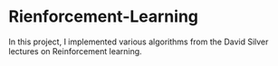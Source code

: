 # Rienforcement-Learning

In this project, I implemented various algorithms from the David Silver lectures on Reinforcement learning.

